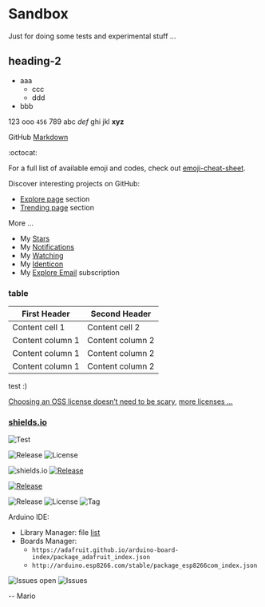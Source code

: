 # Sandbox
Just for doing some tests and experimental stuff ...

## heading-2
- aaa
  - ccc
  - ddd
- bbb

123 ooo `456` 789
abc *def* ghi jkl
**xyz**

GitHub [Markdown](https://help.github.com/articles/basic-writing-and-formatting-syntax)

:octocat:

For a full list of available emoji and codes, check out [emoji-cheat-sheet](https://www.webpagefx.com/tools/emoji-cheat-sheet).

Discover interesting projects on GitHub:
  - [Explore page](https://github.com/explore) section
  - [Trending page](https://github.com/trending) section

More ...
 - My [Stars](https://github.com/stars)
 - My [Notifications](https://github.com/notifications)
 - My [Watching](https://github.com/watching)
 - My [Identicon](https://identicons.github.com/Mokolea.png)
 - My [Explore Email](https://github.com/explore/subscribe) subscription

### table

First Header | Second Header
------------ | -------------
Content cell 1 | Content cell 2
Content column 1 | Content column 2
Content column 1 | Content column 2
Content column 1 | Content column 2

test :)

[Choosing an OSS license doesn’t need to be scary](http://choosealicense.com), 
[more licenses ...](http://choosealicense.com/licenses)

### [shields.io](http://shields.io)
![Test](https://img.shields.io/badge/subject-status-green.svg)

![Release](https://img.shields.io/github/release/Mokolea/InputDebounce.svg)
![License](https://img.shields.io/github/license/Mokolea/InputDebounce.svg)

![shields.io](https://img.shields.io/badge/InputDebounce-v1.0.0-blue.svg)
[![Release](https://img.shields.io/badge/InputDebounce-v1.1.0-blue.svg)](https://github.com/Mokolea/InputDebounce/releases)

[![Release](https://img.shields.io/badge/SimpleQtLogger-v1.1.0--rc2-orange.svg)](https://github.com/Mokolea/SimpleQtLogger/releases)

![Release](https://img.shields.io/github/release/Mokolea/SimpleQtLogger.svg)
![License](https://img.shields.io/github/license/Mokolea/SimpleQtLogger.svg)
![Tag](https://img.shields.io/github/tag/Mokolea/SimpleQtLogger.svg)

Arduino IDE:
 - Library Manager: file [list](http://downloads.arduino.cc/libraries/library_index.json)
 - Boards Manager:
   - `https://adafruit.github.io/arduino-board-index/package_adafruit_index.json`
   - `http://arduino.esp8266.com/stable/package_esp8266com_index.json`

![Issues open](https://img.shields.io/github/issues/arduino/Arduino.svg)
![Issues](https://img.shields.io/github/issues-raw/arduino/Arduino.svg)

-- Mario
